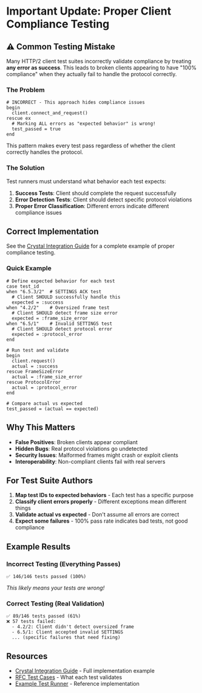 # Important Update: Proper Client Compliance Testing

## ⚠️ Common Testing Mistake

Many HTTP/2 client test suites incorrectly validate compliance by treating **any error as success**. This leads to broken clients appearing to have "100% compliance" when they actually fail to handle the protocol correctly.

### The Problem

```crystal
# INCORRECT - This approach hides compliance issues
begin
  client.connect_and_request()
rescue ex
  # Marking ALL errors as "expected behavior" is wrong!
  test_passed = true  
end
```

This pattern makes every test pass regardless of whether the client correctly handles the protocol.

### The Solution

Test runners must understand what behavior each test expects:

1. **Success Tests**: Client should complete the request successfully
2. **Error Detection Tests**: Client should detect specific protocol violations
3. **Proper Error Classification**: Different errors indicate different compliance issues

## Correct Implementation

See the [Crystal Integration Guide](docs/CRYSTAL_INTEGRATION.md) for a complete example of proper compliance testing.

### Quick Example

```crystal
# Define expected behavior for each test
case test_id
when "6.5.3/2"  # SETTINGS ACK test
  # Client SHOULD successfully handle this
  expected = :success
when "4.2/2"    # Oversized frame test  
  # Client SHOULD detect frame size error
  expected = :frame_size_error
when "6.5/1"    # Invalid SETTINGS test
  # Client SHOULD detect protocol error
  expected = :protocol_error
end

# Run test and validate
begin
  client.request()
  actual = :success
rescue FrameSizeError
  actual = :frame_size_error
rescue ProtocolError
  actual = :protocol_error
end

# Compare actual vs expected
test_passed = (actual == expected)
```

## Why This Matters

- **False Positives**: Broken clients appear compliant
- **Hidden Bugs**: Real protocol violations go undetected
- **Security Issues**: Malformed frames might crash or exploit clients
- **Interoperability**: Non-compliant clients fail with real servers

## For Test Suite Authors

1. **Map test IDs to expected behaviors** - Each test has a specific purpose
2. **Classify client errors properly** - Different exceptions mean different things
3. **Validate actual vs expected** - Don't assume all errors are correct
4. **Expect some failures** - 100% pass rate indicates bad tests, not good compliance

## Example Results

### Incorrect Testing (Everything Passes)
```
✅ 146/146 tests passed (100%)
```
*This likely means your tests are wrong!*

### Correct Testing (Real Validation)
```
✅ 89/146 tests passed (61%)
❌ 57 tests failed:
  - 4.2/2: Client didn't detect oversized frame
  - 6.5/1: Client accepted invalid SETTINGS
  ... (specific failures that need fixing)
```

## Resources

- [Crystal Integration Guide](docs/CRYSTAL_INTEGRATION.md) - Full implementation example
- [RFC Test Cases](docs/RFC_TEST_CASES.md) - What each test validates
- [Example Test Runner](crystal-example/proper_harness_spec.cr) - Reference implementation
